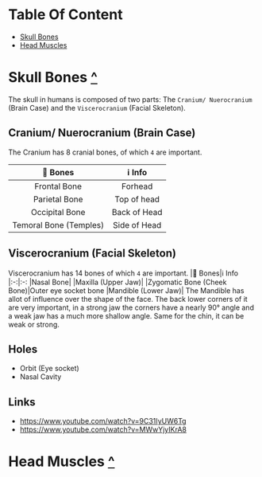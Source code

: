 # Table Of Content
- [Skull Bones](#skull-bones-)
- [Head Muscles](#head-muscles-)

# Skull Bones [^](#Table-of-content)

The skull in humans is composed of two parts: The `Cranium/ Nuerocranium` (Brain Case) and the `Viscerocranium` (Facial Skeleton).

## Cranium/ Nuerocranium (Brain Case)
The Cranium has 8 cranial bones, of which `4` are important.

|🦴 Bones|ℹ Info
|:-:|:-:
|Frontal Bone|Forhead
|Parietal Bone|Top of head
|Occipital Bone|Back of Head
|Temoral Bone (Temples)|Side of Head


## Viscerocranium (Facial Skeleton)
Viscerocranium has 14 bones of which `4` are important.
|🦴 Bones|ℹ Info
|:-:|:-:
|Nasal Bone|
|Maxilla (Upper Jaw)|
|Zygomatic Bone (Cheek Bone)|Outer eye socket bone
|Mandible (Lower Jaw)| The Mandible has allot of influence over the shape of the face. The back lower corners of it are very important, in a strong jaw the corners have a nearly 90° angle and a weak jaw has a much more shallow angle. Same for the chin, it can be weak or strong.

## Holes
- Orbit (Eye socket)
- Nasal Cavity

## Links
- https://www.youtube.com/watch?v=9C31IyUW6Tg
- https://www.youtube.com/watch?v=MWwYjyIKrA8


# Head Muscles [^](#Table-of-content)